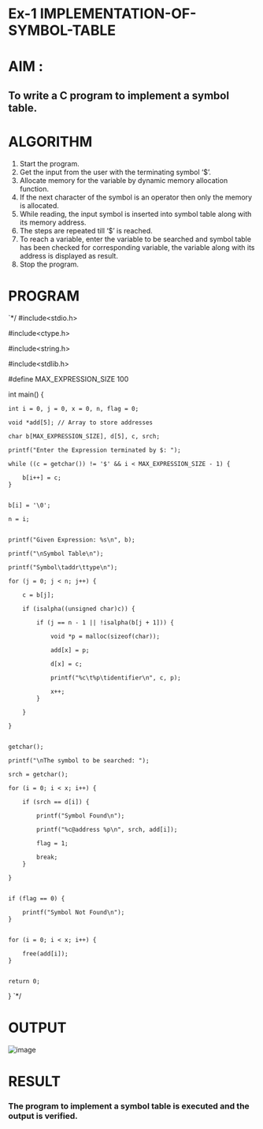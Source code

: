 # Ex-1 IMPLEMENTATION-OF-SYMBOL-TABLE
# AIM :
## To write a C program to implement a symbol table.
# ALGORITHM
1.	Start the program.
2.	Get the input from the user with the terminating symbol ‘$’.
3.	Allocate memory for the variable by dynamic memory allocation function.
4.	If the next character of the symbol is an operator then only the memory is allocated.
5.	While reading, the input symbol is inserted into symbol table along with its memory address.
6.	The steps are repeated till ‘$’ is reached.
7.	To reach a variable, enter the variable to be searched and symbol table has been checked for corresponding variable, the variable along with its address is displayed as result.
8.	Stop the program. 
# PROGRAM

`*/
#include<stdio.h>

#include<ctype.h>

#include<string.h>

#include<stdlib.h>

#define MAX_EXPRESSION_SIZE 100

int main() {

    int i = 0, j = 0, x = 0, n, flag = 0;
    
    void *add[5]; // Array to store addresses
    
    char b[MAX_EXPRESSION_SIZE], d[5], c, srch;
    
    printf("Enter the Expression terminated by $: ");
    
    while ((c = getchar()) != '$' && i < MAX_EXPRESSION_SIZE - 1) {
    
        b[i++] = c;
    }
    
    
    b[i] = '\0'; 
    
    n = i; 
    
    
    printf("Given Expression: %s\n", b);
    
    printf("\nSymbol Table\n");
    
    printf("Symbol\taddr\ttype\n");
    
    for (j = 0; j < n; j++) {
    
        c = b[j];
        
        if (isalpha((unsigned char)c)) { 
        
            if (j == n - 1 || !isalpha(b[j + 1])) { 
            
                void *p = malloc(sizeof(char));
                
                add[x] = p; 
                
                d[x] = c; 
                
                printf("%c\t%p\tidentifier\n", c, p);
                
                x++;
            }
            
        }
        
    }
    
    
    getchar();
    
    printf("\nThe symbol to be searched: ");
    
    srch = getchar();
    
    for (i = 0; i < x; i++) {
    
        if (srch == d[i]) {
        
            printf("Symbol Found\n");
            
            printf("%c@address %p\n", srch, add[i]);
            
            flag = 1;
            
            break;
        }
        
    }
    
    
    if (flag == 0) {
    
        printf("Symbol Not Found\n");
    }
    
    
    for (i = 0; i < x; i++) {
    
        free(add[i]);
    }
    
    
    return 0;
}
`*/

# OUTPUT

![image](https://github.com/user-attachments/assets/0c1f8ab2-7816-4c98-826f-b0b41201a24e)

# RESULT
### The program to implement a symbol table is executed and the output is verified.
